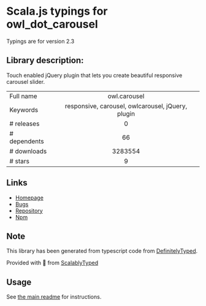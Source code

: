 
# Scala.js typings for owl_dot_carousel

Typings are for version 2.3

## Library description:
Touch enabled jQuery plugin that lets you create beautiful responsive carousel slider.

|                    |                 |
| ------------------ | :-------------: |
| Full name          | owl.carousel |
| Keywords           | responsive, carousel, owlcarousel, jQuery, plugin |
| # releases         | 0 |
| # dependents       | 66 |
| # downloads        | 3283554 |
| # stars            | 9 |

## Links
- [Homepage](https://github.com/OwlCarousel2/OwlCarousel2)
- [Bugs](https://github.com/OwlCarousel2/OwlCarousel2/issues)
- [Repository](https://github.com/OwlCarousel2/OwlCarousel2)
- [Npm](https://www.npmjs.com/package/owl.carousel)
    


## Note
This library has been generated from typescript code from [DefinitelyTyped](https://definitelytyped.org).

Provided with :purple_heart: from [ScalablyTyped](https://github.com/oyvindberg/ScalablyTyped)

## Usage
See [the main readme](../../readme.md) for instructions.



